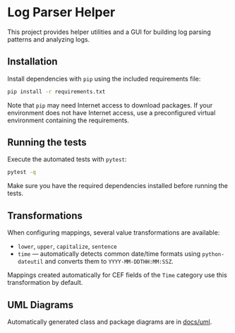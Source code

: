 # Log Parser Helper

This project provides helper utilities and a GUI for building log parsing
patterns and analyzing logs.

## Installation

Install dependencies with `pip` using the included requirements file:

```bash
pip install -r requirements.txt
```

Note that `pip` may need Internet access to download packages. If your
environment does not have Internet access, use a preconfigured virtual
environment containing the requirements.

## Running the tests

Execute the automated tests with `pytest`:

```bash
pytest -q
```

Make sure you have the required dependencies installed before running
the tests.

## Transformations

When configuring mappings, several value transformations are available:

- `lower`, `upper`, `capitalize`, `sentence`
- `time` &mdash; automatically detects common date/time formats using
  `python-dateutil` and converts them to `YYYY-MM-DDTHH:MM:SSZ`.

Mappings created automatically for CEF fields of the `Time` category
use this transformation by default.

## UML Diagrams

Automatically generated class and package diagrams are in [docs/uml](docs/uml).
